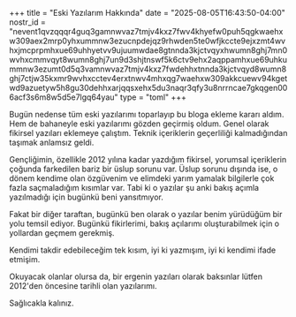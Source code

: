 +++
title = "Eski Yazılarım Hakkında"
date = "2025-08-05T16:43:50-04:00"
nostr_id = "nevent1qvzqqqr4guq3gamnwvaz7tmjv4kxz7fwv4khyefw0puh5qgkwaehxw309aex2mrp0yhxummnw3ezucnpdejqz9rhwden5te0wfjkccte9ejxzmt4wvhxjmcprpmhxue69uhhyetvv9ujuumwdae8gtnnda3kjctvqyxhwumn8ghj7mn0wvhxcmmvqyt8wumn8ghj7un9d3shjtnswf5k6ctv9ehx2aqppamhxue69uhkummnw3ezumt0d5q3vamnwvaz7tmjv4kxz7fwdehhxtnnda3kjctvqyd8wumn8ghj7ctjw35kxmr9wvhxcctev4erxtnwv4mhxqg7waehxw309akkcuewv94kgetwd9azuetyw5h8gu30dehhxarjqqsxehx5du3naqr3qfy3u8nrrncae7gkqgen006acf3s6m8w5d5e7lgq64yau"
type = "toml"
+++

Bugün nedense tüm eski yazılarımı toparlayıp bu bloga ekleme kararı aldım. Hem de bahaneyle eski yazılarımı gözden geçirmiş oldum. Genel olarak fikirsel yazıları eklemeye çalıştım. Teknik içeriklerin geçerliliği kalmadığından taşımak anlamsız geldi. 

Gençliğimin, özellikle 2012 yılına kadar yazdığım fikirsel, yorumsal içeriklerin çoğunda farkedilen bariz bir üslup sorunu var. Üslup sorunu dışında ise, o dönem kendime olan özgüvenim ve elimdeki yarım yamalak bilgilerle çok fazla saçmaladığım kısımlar var. Tabi ki o yazılar şu anki bakış açımla yazılmadığı için bugünkü beni yansıtmıyor. 

Fakat bir diğer taraftan, bugünkü ben olarak o yazılar benim yürüdüğüm bir yolu temsil ediyor. Bugünkü fikirlerimi, bakış açılarımı oluşturabilmek için o yollardan geçmem gerekmiş. 

Kendimi takdir edebileceğim tek kısım, iyi ki yazmışım, iyi ki kendimi ifade etmişim. 

Okuyacak olanlar olursa da, bir ergenin yazıları olarak baksınlar lütfen 2012'den öncesine tarihli olan yazılarımı. 

Sağlıcakla kalınız.
